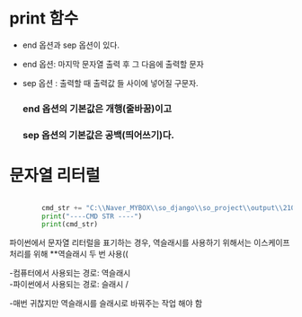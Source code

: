

# print 함수

- end 옵션과 sep 옵션이 있다.
 
- end 옵션: 마지막 문자열 출력 후 그 다음에 출력할 문자  

- sep 옵션 : 출력할 때 출력값 들 사이에 넣어질 구문자.
  ### end 옵션의 기본값은 개행(줄바꿈)이고
  ### sep 옵션의 기본값은 공백(띄어쓰기)다.





# 문자열 리터럴 
```python

        cmd_str += "C:\\Naver_MYBOX\\so_django\\so_project\\output\\210318 -t 8"
        print("----CMD STR ----")
        print(cmd_str)
```

파이썬에서 문자열 리터럴을 표기하는 경우,
역슬래시를 사용하기 위해서는 이스케이프 처리를 위해 **역슬래시 두 번 사용((

-컴퓨터에서 사용되는 경로: 역슬래시 \
-파이썬에서 사용되는 경로: 슬래시 /

-매번 귀찮지만 역슬래시를 슬래시로 바꿔주는 작업 해야 함




